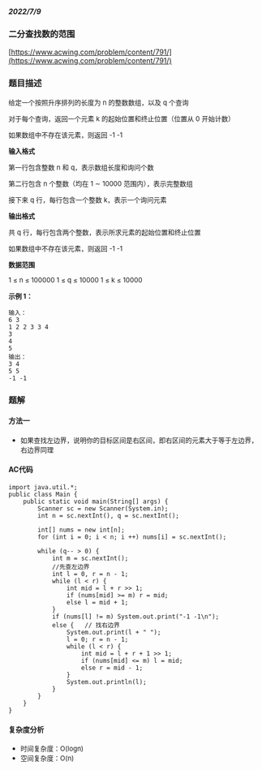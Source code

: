 ##### 2022/7/9

### 二分查找数的范围

[https://www.acwing.com/problem/content/791/](https://www.acwing.com/problem/content/791/)

### 题目描述

<font size=2>

给定一个按照升序排列的长度为 n 的整数数组，以及 q 个查询

对于每个查询，返回一个元素 k 的起始位置和终止位置（位置从 0 开始计数）

如果数组中不存在该元素，则返回 -1 -1

</font>

<font size=2>

**输入格式**

第一行包含整数 n 和 q，表示数组长度和询问个数

第二行包含 n 个整数（均在 1 ∼ 10000 范围内），表示完整数组

接下来 q 行，每行包含一个整数 k，表示一个询问元素

</font>

<font size=2>

**输出格式**

共 q 行，每行包含两个整数，表示所求元素的起始位置和终止位置

如果数组中不存在该元素，则返回 -1 -1

</font>

<font size=2>

**数据范围**

1 ≤ n ≤ 100000
1 ≤ q ≤ 10000
1 ≤ k ≤ 10000

</font>

<font size=2>**示例 1：**</font>

```
输入：
6 3
1 2 2 3 3 4
3
4
5
输出：
3 4
5 5
-1 -1
```

### 题解

#### 方法一

- <font size=2>如果查找左边界，说明你的目标区间是右区间，即右区间的元素大于等于左边界，右边界同理</font>

#### AC代码

```
import java.util.*;
public class Main {
    public static void main(String[] args) {
        Scanner sc = new Scanner(System.in);
        int n = sc.nextInt(), q = sc.nextInt();
        
        int[] nums = new int[n];
        for (int i = 0; i < n; i ++) nums[i] = sc.nextInt();
        
        while (q-- > 0) {
            int m = sc.nextInt();
            //先查左边界
            int l = 0, r = n - 1;
            while (l < r) {
                int mid = l + r >> 1;
                if (nums[mid] >= m) r = mid;
                else l = mid + 1;
            }
            if (nums[l] != m) System.out.print("-1 -1\n");
            else {   // 找右边界
                System.out.print(l + " ");
                l = 0; r = n - 1;
                while (l < r) {
                    int mid = l + r + 1 >> 1;
                    if (nums[mid] <= m) l = mid;
                    else r = mid - 1;
                }
                System.out.println(l);
            }
        }
    }
}
```

#### 复杂度分析

- <font size=2>时间复杂度：O(logn)</font>
- <font size=2>空间复杂度：O(n)</font>
